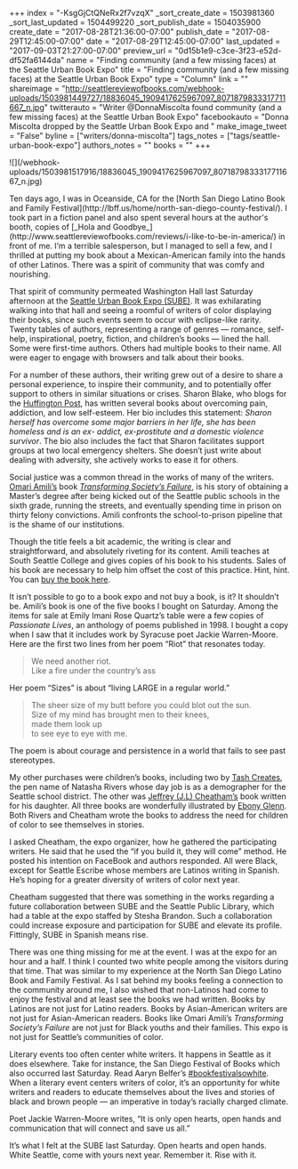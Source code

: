 +++
index = "-KsgGjCtQNeRx2f7vzqX"
_sort_create_date = 1503981360
_sort_last_updated = 1504499220
_sort_publish_date = 1504035900
create_date = "2017-08-28T21:36:00-07:00"
publish_date = "2017-08-29T12:45:00-07:00"
date = "2017-08-29T12:45:00-07:00"
last_updated = "2017-09-03T21:27:00-07:00"
preview_url = "0d15b1e9-c3ce-3f23-e52d-df52fa6144da"
name = "Finding community (and a few missing faces) at the Seattle Urban Book Expo"
title = "Finding community (and a few missing faces) at the Seattle Urban Book Expo"
type = "Column"
link = ""
shareimage = "http://seattlereviewofbooks.com/webhook-uploads/1503981449727/18836045_1909417625967097_8071879833317711667_n.jpg"
twitterauto = "Writer @DonnaMiscolta found community (and a few missing faces) at the Seattle Urban Book Expo"
facebookauto = "Donna Miscolta dropped by the Seattle Urban Book Expo and "
make_image_tweet = "False"
byline = ["writers/donna-miscolta"]
tags_notes = ["tags/seattle-urban-book-expo"]
authors_notes = ""
books = ""
+++
<p class="image-left">![](/webhook-uploads/1503981517916/18836045_1909417625967097_8071879833317711667_n.jpg)</p>

<p class="noindent">Ten days ago, I was in Oceanside, CA for the [North San Diego Latino Book and Family Festival](http://lbff.us/home/north-san-diego-county-festival/). I took part in a fiction panel and also spent several hours at the author's booth, copies of [_Hola and Goodbye_](http://www.seattlereviewofbooks.com/reviews/i-like-to-be-in-america/) in front of me. I’m a terrible salesperson, but I managed to sell a few, and I thrilled at putting my book about a Mexican-American family into the hands of other Latinos. There was a spirit of community that was comfy and nourishing.</p>

That spirit of community permeated Washington Hall last Saturday afternoon at the [Seattle Urban Book Expo (SUBE)](https://www.facebook.com/events/273318933131844/). It was exhilarating walking into that hall and seeing a roomful of writers of color displaying their books, since such events seem to occur with eclipse-like rarity. Twenty tables of authors, representing a range of genres &mdash; romance, self-help, inspirational, poetry, fiction, and children’s books &mdash; lined the hall. Some were first-time authors. Others had multiple books to their name. All were eager to engage with browsers and talk about their books. 

For a number of these authors, their writing grew out of a desire to share a personal experience, to inspire their community, and to potentially offer support to others in similar situations or crises. Sharon Blake, who blogs for the [Huffington Post](http://www.huffingtonpost.com/author/sharon-blake-341), has written several books about overcoming pain, addiction, and low self-esteem. Her bio includes this statement: _Sharon herself has overcome some major barriers in her life, she has been homeless and is an ex- addict, ex-prostitute and a domestic violence survivor_. The bio also includes the fact that Sharon facilitates support groups at two local emergency shelters. She doesn’t just write about dealing with adversity, she actively works to ease it for others.

Social justice was a common thread in the works of many of the writers. [Omari Amili’s](https://www.tacoma.uw.edu/news/article/omari-amili-breaking-cycle) book [_Transforming Society’s Failure_](http://progressionwa.com/book-orders/), is his story of obtaining a Master’s degree after being kicked out of the Seattle public schools in the sixth grade, running the streets, and eventually spending time in prison on thirty felony convictions. Amili confronts the school-to-prison pipeline that is the shame of our institutions.

Though the title feels a bit academic, the writing is clear and straightforward, and absolutely riveting for its content. Amili teaches at South Seattle College and gives copies of his book to his students. Sales of his book are necessary to help him offset the cost of this practice. Hint, hint. You can [buy the book here](http://progressionwa.com/book-orders/).

It isn’t possible to go to a book expo and not buy a book, is it? It shouldn’t be. Amili’s book is one of the five books I bought on Saturday. Among the items for sale at Emily Imani Rose Quartz’s table were a few copies of _Passionate Lives_, an anthology of poems published in 1998. I bought a copy when I saw that it includes work by Syracuse poet Jackie Warren-Moore. Here are the first two lines from her poem “Riot” that resonates today. 

<blockquote class="noline">
<p class="inside-poem noindent">
We need another riot.<br>
Like a fire under the country’s ass
</p>
</blockquote>

Her poem “Sizes” is about “living LARGE in a regular world.”

<blockquote class="noline">
<p class="inside-poem noindent">
The sheer size of my butt before you could blot out the sun.<br>
Size of my mind has brought men to their knees,<br>
made them look up<br>
to see eye to eye with me.
</p>
</blockquote>

The poem is about courage and persistence in a world that fails to see past stereotypes.

My other purchases were children’s books, including two by [Tash Creates](https://www.amazon.com/Tash-Creates/e/B019JDSKHI/ref=ntt_dp_epwbk_0), the pen name of Natasha Rivers whose day job is as a demographer for the Seattle school district. The other was [Jeffrey (J.L) Cheatham’s](http://jaytheauthor.com) book written for his daughter. All three books are wonderfully illustrated by [Ebony Glenn](http://www.ebonyglenn.com "Ebony Glenn Illustration"). Both Rivers and Cheatham wrote the books to address the need for children of color to see themselves in stories.

I asked Cheatham, the expo organizer, how he gathered the participating writers. He said that he used the “if you build it, they will come” method. He posted his intention on FaceBook and authors responded. All were Black, except for Seattle Escribe whose members are Latinos writing in Spanish. He’s hoping for a greater diversity of writers of color next year.

Cheatham suggested that there was something in the works regarding a future collaboration between SUBE and the Seattle Public Library, which had a table at the expo staffed by Stesha Brandon. Such a collaboration could increase exposure and participation for SUBE and elevate its profile. Fittingly, SUBE in Spanish means rise.

There was one thing missing for me at the event. I was at the expo for an hour and a half. I think I counted two white people among the visitors during that time. That was similar to my experience at the North San Diego Latino Book and Family Festival. As I sat behind my books feeling a connection to the community around me, I also wished that non-Latinos had come to enjoy the festival and at least see the books we had written. Books by Latinos are not just for Latino readers. Books by Asian-American writers are not just for Asian-American readers. Books like Omari Amili’s _Transforming Society’s Failure_ are not just for Black youths and their families. This expo is not just for Seattle’s communities of color. 

Literary events too often center white writers. It happens in Seattle as it does elsewhere. Take for instance, the San Diego Festival of Books which also occurred last Saturday. Read Aaryn Belfer’s [#bookfestivalsowhite](http://sdcitybeat.com/news-and-opinion/backwards-in-high-heels/bookfestivalsowhite/). When a literary event centers writers of color, it’s an opportunity for white writers and readers to educate themselves about the lives and stories of black and brown people &mdash; an imperative in today’s racially charged climate.

Poet Jackie Warren-Moore writes, “It is only open hearts, open hands and communication that will connect and save us all.”

It’s what I felt at the SUBE last Saturday. Open hearts and open hands. White Seattle, come with yours next year. Remember it. Rise with it.